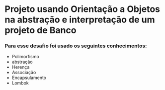 # Projeto usando Orientação a Objetos na abstração e interpretação de um projeto de Banco

### Para esse desafio foi usado os seguintes conhecimentos:
- Polimorfismo
- abstração
- Herença
- Associação
- Encapsulamento
- Lombok

